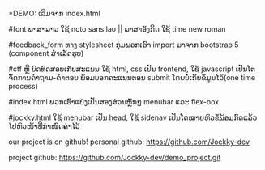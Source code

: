 *DEMO: ເລີ່ມຈາກ index.html 

#font ພາສາລາວ ໃຊ້ noto sans lao || ພາສາອັງກິດ ໃຊ້ time new roman

#feedback_form ທາງ stylesheet ກຸ່ມພວກເຮົາ import ມາຈາກ bootstrap 5 (component ສຳເລັດຮູບ)

#ctf ຫຼື ບົດທົດສອບເກັບສະແນນ ໃຊ້ html, css ເປັນ frontend, ໃຊ້ javascript ເປັນໂຕຈັດການຄຳຖາມ-ຄຳຕອບ ພ້ອມບອກຄະແນນຕອນ submit ໂດຍບໍ່ເກັບຂໍ້ມູນໄວ້(one time process)

#index.html ພວກເຮົາແບ່ງເປັນສອງສ່ວນຫຼັກໆ menubar ແລະ flex-box

#jockky.html ໃຊ້ menubar ເປັນ head, ໃຊ້ sidenav ເປັນໂຕໝາຍຫົວຂໍ້ພ້ອມກົດແລ້ວໄປຫົວໜ້າທີ່ກຳໜົດຄ່າໄວ້

our project is on github!
personal github: https://github.com/Jockky-dev

project github: https://github.com/Jockky-dev/demo_project.git
